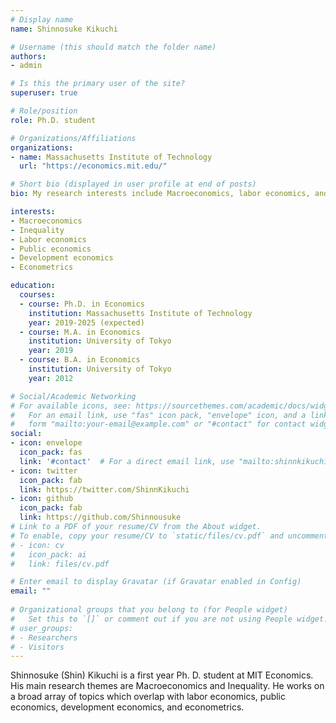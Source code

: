 ```yaml
---
# Display name
name: Shinnosuke Kikuchi

# Username (this should match the folder name)
authors:
- admin

# Is this the primary user of the site?
superuser: true

# Role/position
role: Ph.D. student

# Organizations/Affiliations
organizations:
- name: Massachusetts Institute of Technology
  url: "https://economics.mit.edu/"

# Short bio (displayed in user profile at end of posts)
bio: My research interests include Macroeconomics, labor economics, and public economics.

interests:
- Macroeconomics
- Inequality
- Labor economics
- Public economics
- Development economics
- Econometrics

education:
  courses:
  - course: Ph.D. in Economics
    institution: Massachusetts Institute of Technology
    year: 2019-2025 (expected)
  - course: M.A. in Economics
    institution: University of Tokyo
    year: 2019
  - course: B.A. in Economics
    institution: University of Tokyo
    year: 2012

# Social/Academic Networking
# For available icons, see: https://sourcethemes.com/academic/docs/widgets/#icons
#   For an email link, use "fas" icon pack, "envelope" icon, and a link in the
#   form "mailto:your-email@example.com" or "#contact" for contact widget.
social:
- icon: envelope
  icon_pack: fas
  link: '#contact'  # For a direct email link, use "mailto:shinnkikuchi@gmail.com".
- icon: twitter
  icon_pack: fab
  link: https://twitter.com/ShinnKikuchi
- icon: github
  icon_pack: fab
  link: https://github.com/Shinnousuke
# Link to a PDF of your resume/CV from the About widget.
# To enable, copy your resume/CV to `static/files/cv.pdf` and uncomment the lines below.  
# - icon: cv
#   icon_pack: ai
#   link: files/cv.pdf

# Enter email to display Gravatar (if Gravatar enabled in Config)
email: ""
  
# Organizational groups that you belong to (for People widget)
#   Set this to `[]` or comment out if you are not using People widget.  
# user_groups:
# - Researchers
# - Visitors
---
```


Shinnosuke (Shin) Kikuchi is a first year Ph. D. student at MIT Economics. His main research themes are Macroeconomics and Inequality. He works on a broad array of topics which overlap with labor economics, public economics, development economics, and econometrics. 
